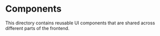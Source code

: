 # Components

This directory contains reusable UI components that are shared across different parts of the frontend.
